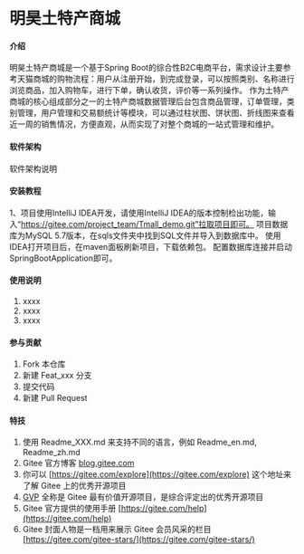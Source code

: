 # 明昊土特产商城

#### 介绍
明昊土特产商城是一个基于Spring Boot的综合性B2C电商平台，需求设计主要参考天猫商城的购物流程：用户从注册开始，到完成登录，可以按照类别、名称进行浏览商品，加入购物车，进行下单，确认收货，评价等一系列操作。 作为土特产商城的核心组成部分之一的土特产商城数据管理后台包含商品管理，订单管理，类别管理，用户管理和交易额统计等模块，可以通过柱状图、饼状图、折线图来查看近一周的销售情况，方便直观，从而实现了对整个商城的一站式管理和维护。

#### 软件架构
软件架构说明


#### 安装教程

1、项目使用IntelliJ IDEA开发，请使用IntelliJ IDEA的版本控制检出功能，输入“https://gitee.com/project_team/Tmall_demo.git”拉取项目即可。
    项目数据库为MySQL 5.7版本，在sqls文件夹中找到SQL文件并导入到数据库中。
    使用IDEA打开项目后，在maven面板刷新项目，下载依赖包。
    配置数据库连接并启动SpringBootApplication即可。


#### 使用说明

1.  xxxx
2.  xxxx
3.  xxxx

#### 参与贡献

1.  Fork 本仓库
2.  新建 Feat_xxx 分支
3.  提交代码
4.  新建 Pull Request


#### 特技

1.  使用 Readme\_XXX.md 来支持不同的语言，例如 Readme\_en.md, Readme\_zh.md
2.  Gitee 官方博客 [blog.gitee.com](https://blog.gitee.com)
3.  你可以 [https://gitee.com/explore](https://gitee.com/explore) 这个地址来了解 Gitee 上的优秀开源项目
4.  [GVP](https://gitee.com/gvp) 全称是 Gitee 最有价值开源项目，是综合评定出的优秀开源项目
5.  Gitee 官方提供的使用手册 [https://gitee.com/help](https://gitee.com/help)
6.  Gitee 封面人物是一档用来展示 Gitee 会员风采的栏目 [https://gitee.com/gitee-stars/](https://gitee.com/gitee-stars/)
